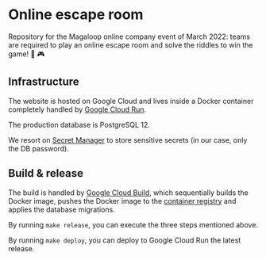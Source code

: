 # Online escape room

Repository for the Magaloop online company event of March 2022: teams are required to play an online escape room and solve the riddles to win the game! 🎲 🎮

## Infrastructure
The website is hosted on Google Cloud and lives inside a Docker container completely handled by [Google Cloud Run](https://cloud.google.com/run).

The production database is PostgreSQL 12.

We resort on [Secret Manager](https://cloud.google.com/secret-manager) to store sensitive secrets (in our case, only the DB password).

## Build & release
The build is handled by [Google Cloud Build](https://cloud.google.com/build), which sequentially builds the Docker image, pushes the Docker image to the [container registry](https://cloud.google.com/container-registry/pricing) and applies the database migrations.

By running `make release`, you can execute the three steps mentioned above.

By running `make deploy`, you can deploy to Google Cloud Run the latest release.
